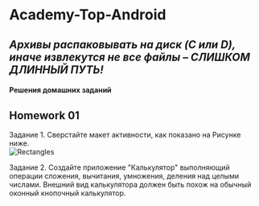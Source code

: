 # Academy-Top-Android

## *Архивы распаковывать на диск (C или D), иначе извлекутся не все файлы – СЛИШКОМ ДЛИННЫЙ ПУТЬ!*

#### Решения домашних заданий

## Homework 01

Задание 1. Сверстайте макет активности, как показано на Рисунке ниже.    
![Rectangles](https://github.com/user-attachments/assets/d5358ed1-6ad3-449b-a87d-5df800471555)

Задание 2. Создайте приложение "Калькулятор" выполняющий операции сложения, вычитания, умножения, деления над целыми числами. Внешний вид калькулятора должен быть похож на обычный оконный кнопочный калькулятор.
